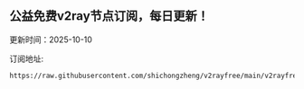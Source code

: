 ## 公益免费v2ray节点订阅，每日更新！
更新时间：2025-10-10

订阅地址:
```
https://raw.githubusercontent.com/shichongzheng/v2rayfree/main/v2rayfree
```
